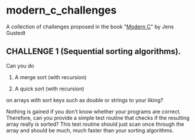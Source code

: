 # modern_c_challenges
A collection of challenges proposed in the book "[Modern C](https://gforge.inria.fr/frs/download.php/latestfile/5298/ModernC.pdf)" by Jens Gustedt

## CHALLENGE 1 (Sequential sorting algorithms).

Can you do

1. A merge sort (with recursion)

2. A quick sort (with recursion)

on arrays with sort keys such as double or strings to your liking?

Nothing is gained if you don’t know whether your programs are correct. Therefore, can
you provide a simple test routine that checks if the resulting array really is sorted?
This test routine should just scan once through the array and should be much, much faster
than your sorting algorithms.
